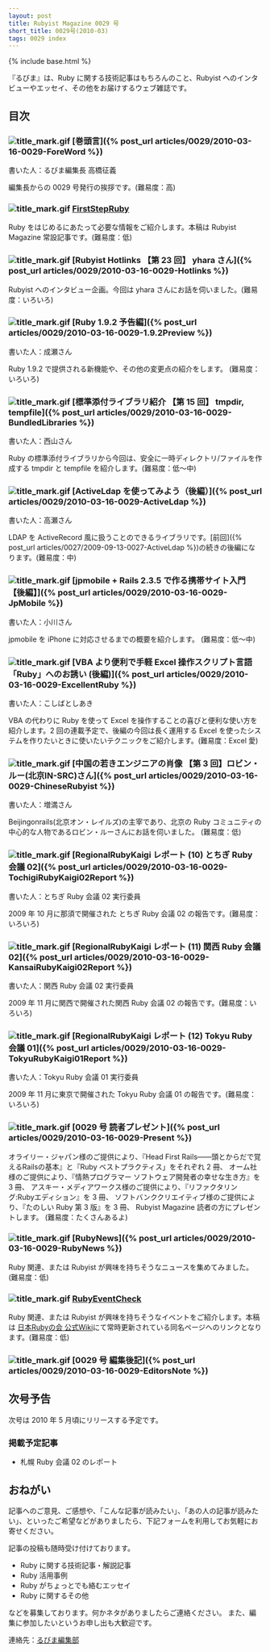 ```yaml
---
layout: post
title: Rubyist Magazine 0029 号
short_title: 0029号(2010-03)
tags: 0029 index
---
```

{% include base.html %}


『るびま』は、Ruby に関する技術記事はもちろんのこと、Rubyist へのインタビューやエッセイ、その他をお届けするウェブ雑誌です。

## 目次

### ![title_mark.gif]({{base}}{{site.baseurl}}/images/title_mark.gif) [巻頭言]({% post_url articles/0029/2010-03-16-0029-ForeWord %})

書いた人：るびま編集長 高橋征義

編集長からの 0029 号発行の挨拶です。(難易度：高)

### ![title_mark.gif]({{base}}{{site.baseurl}}/images/title_mark.gif) [FirstStepRuby](https://github.com/rubima/rubima/blob/master/first_step_ruby/first-step-ruby-2.0.md)

Ruby をはじめるにあたって必要な情報をご紹介します。本稿は Rubyist Magazine 常設記事です。(難易度：低)

### ![title_mark.gif]({{base}}{{site.baseurl}}/images/title_mark.gif) [Rubyist Hotlinks 【第 23 回】 yhara さん]({% post_url articles/0029/2010-03-16-0029-Hotlinks %})

Rubyist へのインタビュー企画。今回は yhara さんにお話を伺いました。(難易度：いろいろ)

### ![title_mark.gif]({{base}}{{site.baseurl}}/images/title_mark.gif) [Ruby 1.9.2 予告編]({% post_url articles/0029/2010-03-16-0029-1.9.2Preview %})

書いた人：成瀬さん

Ruby 1.9.2 で提供される新機能や、その他の変更点の紹介をします。 (難易度：いろいろ)

### ![title_mark.gif]({{base}}{{site.baseurl}}/images/title_mark.gif) [標準添付ライブラリ紹介 【第 15 回】 tmpdir, tempfile]({% post_url articles/0029/2010-03-16-0029-BundledLibraries %})

書いた人：西山さん

Ruby の標準添付ライブラリから今回は、安全に一時ディレクトリ/ファイルを作成する tmpdir と tempfile を紹介します。(難易度：低〜中)

### ![title_mark.gif]({{base}}{{site.baseurl}}/images/title_mark.gif) [ActiveLdap を使ってみよう（後編）]({% post_url articles/0029/2010-03-16-0029-ActiveLdap %})

書いた人：高瀬さん

LDAP を ActiveRecord 風に扱うことのできるライブラリです。[前回]({% post_url articles/0027/2009-09-13-0027-ActiveLdap %})の続きの後編になります。(難易度：中)

### ![title_mark.gif]({{base}}{{site.baseurl}}/images/title_mark.gif) [jpmobile + Rails 2.3.5 で作る携帯サイト入門 【後編】]({% post_url articles/0029/2010-03-16-0029-JpMobile %})

書いた人：小川さん

jpmobile を iPhone に対応させるまでの概要を紹介します。 (難易度：低〜中)

### ![title_mark.gif]({{base}}{{site.baseurl}}/images/title_mark.gif) [VBA より便利で手軽 Excel 操作スクリプト言語「Ruby」へのお誘い (後編)]({% post_url articles/0029/2010-03-16-0029-ExcellentRuby %})

書いた人：こしばとしあき

VBA の代わりに Ruby を使って Excel を操作することの喜びと便利な使い方を紹介します。2 回の連載予定で、後編の今回は長く運用する Excel を使ったシステムを作りたいときに使いたいテクニックをご紹介します。(難易度：Excel 愛)

### ![title_mark.gif]({{base}}{{site.baseurl}}/images/title_mark.gif) [中国の若きエンジニアの肖像 【第 3 回】ロビン・ルー(北京IN-SRC)さん]({% post_url articles/0029/2010-03-16-0029-ChineseRubyist %})

書いた人：増満さん

Beijingonrails(北京オン・レイルズ)の主宰であり、北京の Ruby コミュニティの中心的な人物であるロビン・ルーさんにお話を伺いました。 (難易度：低)

### ![title_mark.gif]({{base}}{{site.baseurl}}/images/title_mark.gif) [RegionalRubyKaigi レポート (10) とちぎ Ruby 会議 02]({% post_url articles/0029/2010-03-16-0029-TochigiRubyKaigi02Report %})

書いた人：とちぎ Ruby 会議 02 実行委員

2009 年 10 月に那須で開催された とちぎ Ruby 会議 02 の報告です。(難易度：いろいろ)

### ![title_mark.gif]({{base}}{{site.baseurl}}/images/title_mark.gif) [RegionalRubyKaigi レポート (11) 関西 Ruby 会議 02]({% post_url articles/0029/2010-03-16-0029-KansaiRubyKaigi02Report %})

書いた人：関西 Ruby 会議 02 実行委員

2009 年 11 月に関西で開催された関西 Ruby 会議 02 の報告です。(難易度：いろいろ)

### ![title_mark.gif]({{base}}{{site.baseurl}}/images/title_mark.gif) [RegionalRubyKaigi レポート (12) Tokyu Ruby 会議 01]({% post_url articles/0029/2010-03-16-0029-TokyuRubyKaigi01Report %})

書いた人：Tokyu Ruby 会議 01 実行委員

2009 年 11 月に東京で開催された Tokyu Ruby 会議 01 の報告です。(難易度：いろいろ)

### ![title_mark.gif]({{base}}{{site.baseurl}}/images/title_mark.gif) [0029 号 読者プレゼント]({% post_url articles/0029/2010-03-16-0029-Present %})

オライリー・ジャパン様のご提供により、『Head First Rails――頭とからだで覚えるRailsの基本』と『Ruby ベストプラクティス」をそれぞれ 2 冊、
オーム社様のご提供により、『情熱プログラマー ソフトウェア開発者の幸せな生き方』を 3 冊、
アスキー・メディアワークス様のご提供により、『リファクタリング:Rubyエディション』を 3 冊、
ソフトバンククリエイティブ様のご提供により、『たのしい Ruby 第 3 版』を 3 冊、
Rubyist Magazine 読者の方にプレゼントします。
(難易度：たくさんあるよ)

### ![title_mark.gif]({{base}}{{site.baseurl}}/images/title_mark.gif) [RubyNews]({% post_url articles/0029/2010-03-16-0029-RubyNews %})

Ruby 関連、または Rubyist が興味を持ちそうなニュースを集めてみました。(難易度：低)

### ![title_mark.gif]({{base}}{{site.baseurl}}/images/title_mark.gif) [RubyEventCheck](http://jp.rubyist.net/?RubyEventCheck)

Ruby 関連、または Rubyist が興味を持ちそうなイベントをご紹介します。本稿は [日本Rubyの会 公式Wiki](http://jp.rubyist.net/)にて常時更新されている同名ページへのリンクとなります。(難易度：低)

### ![title_mark.gif]({{base}}{{site.baseurl}}/images/title_mark.gif) [0029 号 編集後記]({% post_url articles/0029/2010-03-16-0029-EditorsNote %})

## 次号予告

次号は 2010 年 5 月頃にリリースする予定です。

### 掲載予定記事

* 札幌 Ruby 会議 02 のレポート


## おねがい

記事へのご意見、ご感想や、「こんな記事が読みたい」、「あの人の記事が読みたい」、といったご希望などがありましたら、下記フォームを利用してお気軽にお寄せください。

記事の投稿も随時受け付けております。

* Ruby に関する技術記事・解説記事
* Ruby 活用事例
* Ruby がちょっとでも絡むエッセイ
* Ruby に関するその他


などを募集しております。何かネタがありましたらご連絡ください。
また、編集に参加したいというお申し出も大歓迎です。

連絡先：[るびま編集部](mailto:magazine@ruby-no-kai.org)


